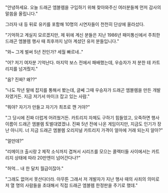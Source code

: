 "안녕하세요. 오늘 드래곤 엠블렘을 구입하기 위해 찾아와주신 여러분들께 먼저 감사의 말씀을 올립니다." 

그러자 내 등 뒤로 유키를 포함해 10명의 시연자들이 천천히 단상에 올라섰다.

"기억하고 계실지 모르겠지만, 제 뒤에 계신 분들은 지난 1986년 패미통신에서 주최한 드래곤 엠블렘 행사 때 최후까지 남아 계셨던 유저 분들입니다." 

"와~ 그게 벌써 5년 전인가? 세월 빠르네.." 

"어? 저기 여자분 기억난다. 마지막 보스 전에서 패배했는데, 우승자가 저 분한 테 카트리지를 넘겨줬지." 

"음? 진짜? 왜??" 

"나도 작년 말에 잡지를 통해서 봤는데, 글쎄 그때 우승자가 드래곤 엠블렘을 만든 개발자였거든. 지금 저기서 마이크 잡고 있는 사람." 

"뭐야? 자기가 만들고 자기가 최초로 깬 거야?" 

"그 당시에 진짜 더럽게 어려웠거든. 카트리지 자체도 구하기 힘들었고, 오죽하면 행사 이름이 드래곤 엠블렘 토벌대였겠냐. 진짜 5년 전에 나온 게임이지만, 지금도 인기가 장난 아니지. 너 지금 드래곤 엠블렘 오리지널 카트리지 가격이 얼마에 거래 되는지 알아?" 

"얼만데?" 

"리메이크 출시랑 2 제작 소식까지 겹쳐서 시리즈를 모으는 콜렉터들 사이에서는 카트리지 상태에 따라 20만엔이 넘어간다나?" 

"허억... 내 한 달치 월급이잖아." 

"그래도 없어서 못산다더라. 아무튼 그래서 저 개발자가 지난 행사 때의 사죄의 의미로 저 열 명의 사람들을 초대해서 직접 드래곤 엠블렘 한정판을 주기로 했데." 